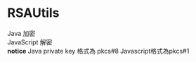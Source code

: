 # RSAUtils

Java 加密 <br>
JavaScript 解密<br>
**notice** Java private key 格式為 pkcs#8 Javascript格式為pkcs#1
